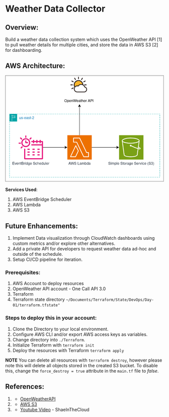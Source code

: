# Weather Data Collector
## Overview:
Build a weather data collection system which uses the OpenWeather API [1] to pull weather details for multiple cities, and store the data in AWS S3 [2] for dashboarding.

## AWS Architecture:
![AWS Architecture Diagram](./Images/ArchitectureDiagram.png)

**Services Used**:
1) AWS EventBridge Scheduler
2) AWS Lambda
3) AWS S3

## Future Enhancements:
1) Implement Data visualization through CloudWatch dashboards using custom metrics and/or explore other alternatives.
2) Add a private API for developers to request weather data ad-hoc and outside of the schedule.
3) Setup CI/CD pipeline for iteration.

### Prerequisites:
1) AWS Account to deploy resources
2) OpenWeather API account - One Call API 3.0
3) Terraform
4) Terraform state directory `~/Documents/Terraform/State/DevOps/Day-01/terraform.tfstate"`
  

### Steps to deploy this in your account:
1) Clone the Directory to your local environment.
2) Configure AWS CLI and/or export AWS access keys as variables.
3) Change directory into `./Terraform`.
4) Initialize Terraform with `terraform init`
5) Deploy the resources with Terraform `terraform apply`

**NOTE** You can delete all resources with `terraform destroy`, however please note this will delete all objects stored in the created S3 bucket. To disable this, change the `force_destroy = true` attribute in the `main.tf` file to *false*. 


## References:
1) - [OpenWeatherAPI](https://openweathermap.org/api)
2) - [AWS S3](https://docs.aws.amazon.com/s3/)
3) - [Youtube Video](https://youtu.be/A95XBJFOqjw) - ShaeInTheCloud
